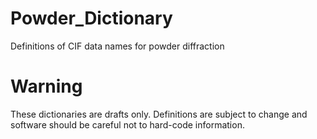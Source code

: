 # Powder_Dictionary
Definitions of CIF data names for powder diffraction

# Warning
These dictionaries are drafts only. Definitions are subject to change and software 
should be careful not to hard-code information.
